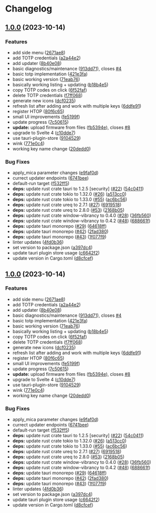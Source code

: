 # Changelog

## [1.0.0](https://github.com/oplik0/solo2-desktop/compare/solo2-desktop-v1.0.0...solo2-desktop-v1.0.0) (2023-10-14)


### Features

* add side menu ([2671ae8](https://github.com/oplik0/solo2-desktop/commit/2671ae862a5f526b173114f59ca361b626a3e1a9))
* add TOTP credentials ([a2a44e2](https://github.com/oplik0/solo2-desktop/commit/a2a44e2fedcd05323b9b94679b09fa4b30c710d4))
* add updater ([8b40e08](https://github.com/oplik0/solo2-desktop/commit/8b40e08af7832a00c91e6c90fff25fd4bd51e985))
* basic diagnostics/maintenance ([913dd71](https://github.com/oplik0/solo2-desktop/commit/913dd71e23f09d35fe4a628495b6db70877507f0)), closes [#4](https://github.com/oplik0/solo2-desktop/issues/4)
* basic totp implementation ([421e3fa](https://github.com/oplik0/solo2-desktop/commit/421e3fa58e3e4d40fc0e91420f24e265269e42c2))
* basic working version ([71eab76](https://github.com/oplik0/solo2-desktop/commit/71eab766c7e0717164af3a00ec1d3f88cbc81b5d))
* basically working listing + updating ([b18b4e5](https://github.com/oplik0/solo2-desktop/commit/b18b4e537eaff87e9f022cc5752c38c178179df9))
* copy TOTP codes on click ([6f52faf](https://github.com/oplik0/solo2-desktop/commit/6f52faf07afc68bca05d2c9a4ea8fdec77f51ce3))
* delete TOTP credentials ([f7ff068](https://github.com/oplik0/solo2-desktop/commit/f7ff068c44d9166e87f099f7ec4866af90cd0f33))
* generate new icons ([dcf0235](https://github.com/oplik0/solo2-desktop/commit/dcf02355726a88b7f171ad170453c69a0c4a197e))
* refresh list after adding and work with multiple keys ([6ddfe91](https://github.com/oplik0/solo2-desktop/commit/6ddfe91cafb66cf134093d656845a5a93ae851d2))
* register HTOP ([80f6c65](https://github.com/oplik0/solo2-desktop/commit/80f6c65c356729453b05fd535b2365abfd360d39))
* small UI improvements ([fe5199f](https://github.com/oplik0/solo2-desktop/commit/fe5199f697eaed9b9f7cc1644e5537249e90ea79))
* update progress ([7c50615](https://github.com/oplik0/solo2-desktop/commit/7c50615427c86688ba715b9e93db942663e19250))
* **update:** upload firmware from files ([fb5394e](https://github.com/oplik0/solo2-desktop/commit/fb5394e7d8c9d07bb8921feea76846dcb7fbfc62)), closes [#8](https://github.com/oplik0/solo2-desktop/issues/8)
* upgrade to Svelte 4 ([c10dde7](https://github.com/oplik0/solo2-desktop/commit/c10dde781615d3fbd44fd8cbde76222d09134acb))
* use tauri-plugin-store ([9104529](https://github.com/oplik0/solo2-desktop/commit/9104529bad7c1fe76e730461c8aa4fb85b28f5eb))
* wink ([771e0c4](https://github.com/oplik0/solo2-desktop/commit/771e0c4a78baa304148dfcc88c6a4796c6c48bb8))
* working key name change ([20dedd0](https://github.com/oplik0/solo2-desktop/commit/20dedd0d4150926d01672a18a87141b5c47f9dbd))


### Bug Fixes

* apply_mica parameter changes ([e9faf0d](https://github.com/oplik0/solo2-desktop/commit/e9faf0d79ba29d8405bf3e7d4ae9e2c047538134))
* currect updater endpoints ([6741bee](https://github.com/oplik0/solo2-desktop/commit/6741beef3f5b28e70eca1bce5538a46eca8ffb68))
* default-run target ([f532ff5](https://github.com/oplik0/solo2-desktop/commit/f532ff5ff8a65f434de6b732770c36bb1306aaf9))
* **deps:** update rust crate tauri to 1.2.5 [security] ([#22](https://github.com/oplik0/solo2-desktop/issues/22)) ([54c0411](https://github.com/oplik0/solo2-desktop/commit/54c04113d67ff26e14ad947331ff12eef8466021))
* **deps:** update rust crate tokio to 1.32.0 ([#26](https://github.com/oplik0/solo2-desktop/issues/26)) ([a513cc0](https://github.com/oplik0/solo2-desktop/commit/a513cc0f32d5c549b35e23f6280c09f7f6590fca))
* **deps:** update rust crate tokio to 1.33.0 ([#55](https://github.com/oplik0/solo2-desktop/issues/55)) ([ac6bc56](https://github.com/oplik0/solo2-desktop/commit/ac6bc56324a0c0660e008b52bf63a297c00a9cf5))
* **deps:** update rust crate ureq to 2.7.1 ([#27](https://github.com/oplik0/solo2-desktop/issues/27)) ([6919518](https://github.com/oplik0/solo2-desktop/commit/69195188942b080df325695cd658898a6a3a23da))
* **deps:** update rust crate ureq to 2.8.0 ([#53](https://github.com/oplik0/solo2-desktop/issues/53)) ([2168b05](https://github.com/oplik0/solo2-desktop/commit/2168b05dee174f1c021b8a65de1275faba1cae85))
* **deps:** update rust crate window-vibrancy to 0.4.0 ([#28](https://github.com/oplik0/solo2-desktop/issues/28)) ([36fb560](https://github.com/oplik0/solo2-desktop/commit/36fb560d8694457b7701807fabb0c2da604da8b3))
* **deps:** update rust crate window-vibrancy to 0.4.2 ([#48](https://github.com/oplik0/solo2-desktop/issues/48)) ([688661f](https://github.com/oplik0/solo2-desktop/commit/688661f599a951bc3eefbab956f9db93421c28d3))
* **deps:** update tauri monorepo ([#29](https://github.com/oplik0/solo2-desktop/issues/29)) ([64618ff](https://github.com/oplik0/solo2-desktop/commit/64618ffbef195f183b133c8dfd1c593fb38af00d))
* **deps:** update tauri monorepo ([#42](https://github.com/oplik0/solo2-desktop/issues/42)) ([2fad380](https://github.com/oplik0/solo2-desktop/commit/2fad3803ad9c79b3946aa2aa50730ea44d24dea2))
* **deps:** update tauri monorepo ([#43](https://github.com/oplik0/solo2-desktop/issues/43)) ([1f077f9](https://github.com/oplik0/solo2-desktop/commit/1f077f9760ddf863eae0de393d55613d0733eb31))
* linter updates ([4fd0b36](https://github.com/oplik0/solo2-desktop/commit/4fd0b362701653b097ef5ece5319818b90bd969b))
* set version to package.json ([a397dc4](https://github.com/oplik0/solo2-desktop/commit/a397dc48c8b7d62e4a130d95933fa7764c1e39f9))
* update tauri plugin store usage ([c6642f2](https://github.com/oplik0/solo2-desktop/commit/c6642f2ebb68af6b7f20e83fcfe14c6ca0fc119b))
* update version in Cargo.toml ([d8cfcef](https://github.com/oplik0/solo2-desktop/commit/d8cfcefb5cb6029efc73d685214439e72343ca7e))

## [1.0.0](https://github.com/oplik0/solo2-desktop/compare/solo2-desktop-v1.0.0...solo2-desktop-v1.0.0) (2023-10-14)


### Features

* add side menu ([2671ae8](https://github.com/oplik0/solo2-desktop/commit/2671ae862a5f526b173114f59ca361b626a3e1a9))
* add TOTP credentials ([a2a44e2](https://github.com/oplik0/solo2-desktop/commit/a2a44e2fedcd05323b9b94679b09fa4b30c710d4))
* add updater ([8b40e08](https://github.com/oplik0/solo2-desktop/commit/8b40e08af7832a00c91e6c90fff25fd4bd51e985))
* basic diagnostics/maintenance ([913dd71](https://github.com/oplik0/solo2-desktop/commit/913dd71e23f09d35fe4a628495b6db70877507f0)), closes [#4](https://github.com/oplik0/solo2-desktop/issues/4)
* basic totp implementation ([421e3fa](https://github.com/oplik0/solo2-desktop/commit/421e3fa58e3e4d40fc0e91420f24e265269e42c2))
* basic working version ([71eab76](https://github.com/oplik0/solo2-desktop/commit/71eab766c7e0717164af3a00ec1d3f88cbc81b5d))
* basically working listing + updating ([b18b4e5](https://github.com/oplik0/solo2-desktop/commit/b18b4e537eaff87e9f022cc5752c38c178179df9))
* copy TOTP codes on click ([6f52faf](https://github.com/oplik0/solo2-desktop/commit/6f52faf07afc68bca05d2c9a4ea8fdec77f51ce3))
* delete TOTP credentials ([f7ff068](https://github.com/oplik0/solo2-desktop/commit/f7ff068c44d9166e87f099f7ec4866af90cd0f33))
* generate new icons ([dcf0235](https://github.com/oplik0/solo2-desktop/commit/dcf02355726a88b7f171ad170453c69a0c4a197e))
* refresh list after adding and work with multiple keys ([6ddfe91](https://github.com/oplik0/solo2-desktop/commit/6ddfe91cafb66cf134093d656845a5a93ae851d2))
* register HTOP ([80f6c65](https://github.com/oplik0/solo2-desktop/commit/80f6c65c356729453b05fd535b2365abfd360d39))
* small UI improvements ([fe5199f](https://github.com/oplik0/solo2-desktop/commit/fe5199f697eaed9b9f7cc1644e5537249e90ea79))
* update progress ([7c50615](https://github.com/oplik0/solo2-desktop/commit/7c50615427c86688ba715b9e93db942663e19250))
* **update:** upload firmware from files ([fb5394e](https://github.com/oplik0/solo2-desktop/commit/fb5394e7d8c9d07bb8921feea76846dcb7fbfc62)), closes [#8](https://github.com/oplik0/solo2-desktop/issues/8)
* upgrade to Svelte 4 ([c10dde7](https://github.com/oplik0/solo2-desktop/commit/c10dde781615d3fbd44fd8cbde76222d09134acb))
* use tauri-plugin-store ([9104529](https://github.com/oplik0/solo2-desktop/commit/9104529bad7c1fe76e730461c8aa4fb85b28f5eb))
* wink ([771e0c4](https://github.com/oplik0/solo2-desktop/commit/771e0c4a78baa304148dfcc88c6a4796c6c48bb8))
* working key name change ([20dedd0](https://github.com/oplik0/solo2-desktop/commit/20dedd0d4150926d01672a18a87141b5c47f9dbd))


### Bug Fixes

* apply_mica parameter changes ([e9faf0d](https://github.com/oplik0/solo2-desktop/commit/e9faf0d79ba29d8405bf3e7d4ae9e2c047538134))
* currect updater endpoints ([6741bee](https://github.com/oplik0/solo2-desktop/commit/6741beef3f5b28e70eca1bce5538a46eca8ffb68))
* default-run target ([f532ff5](https://github.com/oplik0/solo2-desktop/commit/f532ff5ff8a65f434de6b732770c36bb1306aaf9))
* **deps:** update rust crate tauri to 1.2.5 [security] ([#22](https://github.com/oplik0/solo2-desktop/issues/22)) ([54c0411](https://github.com/oplik0/solo2-desktop/commit/54c04113d67ff26e14ad947331ff12eef8466021))
* **deps:** update rust crate tokio to 1.32.0 ([#26](https://github.com/oplik0/solo2-desktop/issues/26)) ([a513cc0](https://github.com/oplik0/solo2-desktop/commit/a513cc0f32d5c549b35e23f6280c09f7f6590fca))
* **deps:** update rust crate tokio to 1.33.0 ([#55](https://github.com/oplik0/solo2-desktop/issues/55)) ([ac6bc56](https://github.com/oplik0/solo2-desktop/commit/ac6bc56324a0c0660e008b52bf63a297c00a9cf5))
* **deps:** update rust crate ureq to 2.7.1 ([#27](https://github.com/oplik0/solo2-desktop/issues/27)) ([6919518](https://github.com/oplik0/solo2-desktop/commit/69195188942b080df325695cd658898a6a3a23da))
* **deps:** update rust crate ureq to 2.8.0 ([#53](https://github.com/oplik0/solo2-desktop/issues/53)) ([2168b05](https://github.com/oplik0/solo2-desktop/commit/2168b05dee174f1c021b8a65de1275faba1cae85))
* **deps:** update rust crate window-vibrancy to 0.4.0 ([#28](https://github.com/oplik0/solo2-desktop/issues/28)) ([36fb560](https://github.com/oplik0/solo2-desktop/commit/36fb560d8694457b7701807fabb0c2da604da8b3))
* **deps:** update rust crate window-vibrancy to 0.4.2 ([#48](https://github.com/oplik0/solo2-desktop/issues/48)) ([688661f](https://github.com/oplik0/solo2-desktop/commit/688661f599a951bc3eefbab956f9db93421c28d3))
* **deps:** update tauri monorepo ([#29](https://github.com/oplik0/solo2-desktop/issues/29)) ([64618ff](https://github.com/oplik0/solo2-desktop/commit/64618ffbef195f183b133c8dfd1c593fb38af00d))
* **deps:** update tauri monorepo ([#42](https://github.com/oplik0/solo2-desktop/issues/42)) ([2fad380](https://github.com/oplik0/solo2-desktop/commit/2fad3803ad9c79b3946aa2aa50730ea44d24dea2))
* **deps:** update tauri monorepo ([#43](https://github.com/oplik0/solo2-desktop/issues/43)) ([1f077f9](https://github.com/oplik0/solo2-desktop/commit/1f077f9760ddf863eae0de393d55613d0733eb31))
* linter updates ([4fd0b36](https://github.com/oplik0/solo2-desktop/commit/4fd0b362701653b097ef5ece5319818b90bd969b))
* set version to package.json ([a397dc4](https://github.com/oplik0/solo2-desktop/commit/a397dc48c8b7d62e4a130d95933fa7764c1e39f9))
* update tauri plugin store usage ([c6642f2](https://github.com/oplik0/solo2-desktop/commit/c6642f2ebb68af6b7f20e83fcfe14c6ca0fc119b))
* update version in Cargo.toml ([d8cfcef](https://github.com/oplik0/solo2-desktop/commit/d8cfcefb5cb6029efc73d685214439e72343ca7e))
